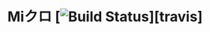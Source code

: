 Miクロ [![Build Status][travis-img]][travis]
===============

[travis-img]: https://travis-ci.org/ssabpisa/compiler-468.svg "Build Status"
